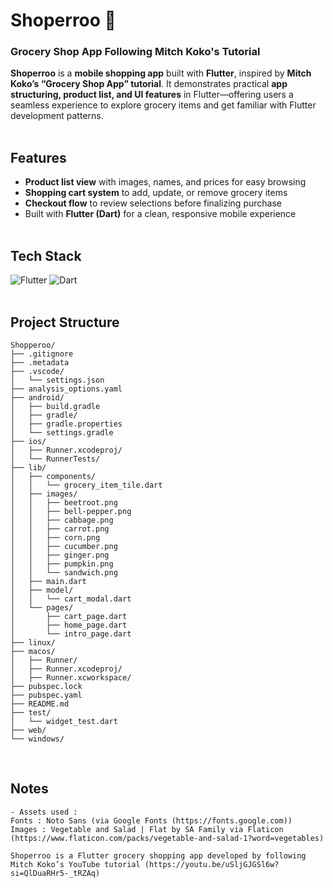 # Shoperroo 🧺
### Grocery Shop App Following Mitch Koko's Tutorial

**Shoperroo** is a **mobile shopping app** built with **Flutter**, inspired by **Mitch Koko’s “Grocery Shop App” tutorial**. It demonstrates practical **app structuring, product list, and UI features** in Flutter—offering users a seamless experience to explore grocery items and get familiar with Flutter development patterns.
<br><br>

## Features
- **Product list view** with images, names, and prices for easy browsing
- **Shopping cart system** to add, update, or remove grocery items
- **Checkout flow** to review selections before finalizing purchase
- Built with **Flutter (Dart)** for a clean, responsive mobile experience
<br><br>

## Tech Stack
![Flutter](https://img.shields.io/badge/Flutter-02569B?logo=flutter&logoColor=fff)
![Dart](https://img.shields.io/badge/Dart-%230175C2.svg?logo=dart&logoColor=white)
<br><br>

## Project Structure
```
Shopperoo/
├── .gitignore
├── .metadata
├── .vscode/
│   └── settings.json
├── analysis_options.yaml
├── android/
│   ├── build.gradle
│   ├── gradle/
│   ├── gradle.properties
│   └── settings.gradle
├── ios/
│   ├── Runner.xcodeproj/
│   └── RunnerTests/
├── lib/
│   ├── components/
│   │   └── grocery_item_tile.dart
│   ├── images/
│   │   ├── beetroot.png
│   │   ├── bell-pepper.png
│   │   ├── cabbage.png
│   │   ├── carrot.png
│   │   ├── corn.png
│   │   ├── cucumber.png
│   │   ├── ginger.png
│   │   ├── pumpkin.png
│   │   └── sandwich.png
│   ├── main.dart
│   ├── model/
│   │   └── cart_modal.dart
│   └── pages/
│       ├── cart_page.dart
│       ├── home_page.dart
│       └── intro_page.dart
├── linux/
├── macos/
│   ├── Runner/
│   ├── Runner.xcodeproj/
│   ├── Runner.xcworkspace/
├── pubspec.lock
├── pubspec.yaml
├── README.md
├── test/
│   └── widget_test.dart
├── web/
└── windows/
```
<br>

## Notes
```
- Assets used :
Fonts : Noto Sans (via Google Fonts (https://fonts.google.com))
Images : Vegetable and Salad | Flat by SA Family via Flaticon (https://www.flaticon.com/packs/vegetable-and-salad-1?word=vegetables)

Shoperroo is a Flutter grocery shopping app developed by following Mitch Koko’s YouTube tutorial (https://youtu.be/uSljGJGSl6w?si=QlDuaRHr5-_tRZAq) 
```
